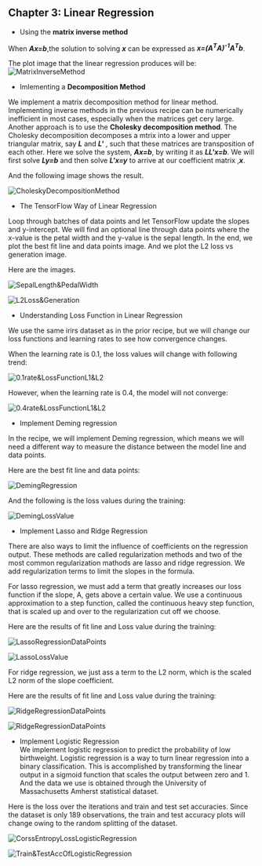 ## Chapter 3: Linear Regression
* Using the **matrix inverse method**  

When ***Ax=b***,the solution to solving ***x*** can be expressed as ***x=(A<sup>T</sup>A)<sup>-1</sup>A<sup>T</sup>b***.  

The plot image that the linear regression produces will be:
![MatrixInverseMethod](../image/MatrixInverseMethod.png)   

* Imlementing a **Decomposition Method**  

We implement a matrix decomposition method for linear method. Implementing inverse methods in the previous recipe can be numerically inefficient in most cases, especially when the matrices get cery large. Another approach is to use the **Cholesky decomposition method**. The Cholesky decomposition decomposes a mtrix into a lower and upper triangular matrix, say ***L*** and ***L'*** , such that these matrices are transposition of each other. Here we solve the system, ***Ax=b***, by writing it as ***LL'x=b***. We will first solve ***Ly=b*** and then solve ***L'x=y*** to arrive at our coefficient matrix ,***x***.  

And the following image shows the result.  

![CholeskyDecompositionMethod](../image/CholeskyDecompositionMethod.png)  

* The TensorFlow Way of Linear Regression  

Loop through batches of data points and let TensorFlow update the slopes and y-intercept. We will find an optional line through data points where the x-value is the petal width and the y-value is the sepal length. In the end, we plot the best fit line and data points image. And we plot the L2 loss vs generation image.  

Here are the images.  

![SepalLength&PedalWidth](../image/SepalLength&PedalWidth.png)  

![L2Loss&Generation](../image/L2Loss&Generation.png)  

* Understanding Loss Function in Linear Regression  

We use the same irirs dataset as in the prior recipe, but we will change our loss functions and learning rates to see how convergence changes.

When the learning rate is 0.1, the loss values will change with following trend:  

![0.1rate&LossFunctionL1&L2](../image/0.1rate&LossFunctionL1&L2.png)  

However, when the learning rate is 0.4, the model will not converge:   

![0.4rate&LossFunctionL1&L2](../image/0.4rate&LossFunctionL1&L2.png)   

* Implement Deming regression

In the recipe, we will implement Deming regression, which means we will need a different way to measure the distance between the model line and data points.  

Here are the best fit line and data points:  

![DemingRegression](../image/DemingRegression.png)  

And the following is the loss values during the training:  

![DemingLossValue](../image/DemingLossValue.png)  

* Implement Lasso and Ridge Regression  

There are also ways to limit the influence of coefficients on the regression output. These methods are called regularization methods and two of the most common regularization mathods are lasso and ridge regression. We add regularization terms to limit the slopes in the formula.

For lasso regression, we must add a term that greatly increases our loss function if the slope, A, gets above a certain value. We use a continuous approximation to a step function, called the continuous heavy step function, that is scaled up and over to the regularization cut off we choose.  

Here are the results of fit line and Loss value during the training:  

![LassoRegressionDataPoints](../image/LassoRegressionDataPoints.png)  

![LassoLossValue](../image/LassoLossValue.png)  

For ridge regression, we just ass a term to the L2 norm, which is the scaled L2 norm of the slope coefficient.  

Here are the results of fit line and Loss value during the training:
   
![RidgeRegressionDataPoints](../image/RidgeRegressionDataPoints.png)  

![RidgeRegressionDataPoints](../image/RidgeLossValue.png)  

* Implement Logistic Regression  
We implement logistic regression to predict the probability of low birthweight. Logistic regression is a way to turn linear regression into a binary classification. This is accomplished by transforming the linear output in a sigmoid function that scales the output between zero and 1. And the data we use is obtained through the University of Massachusetts Amherst statistical dataset.  

Here is the loss over the iterations and train and test set accuracies.  Since the dataset is only 189 observations, the train and test accuracy plots will change owing to the random splitting of the dataset.  

![CorssEntropyLossLogisticRegression](../image/CorssEntropyLossLogisticRegression.png)
 
 ![Train&TestAccOfLogisticRegression](../image/Train&TestAccOfLogisticRegression.png)
